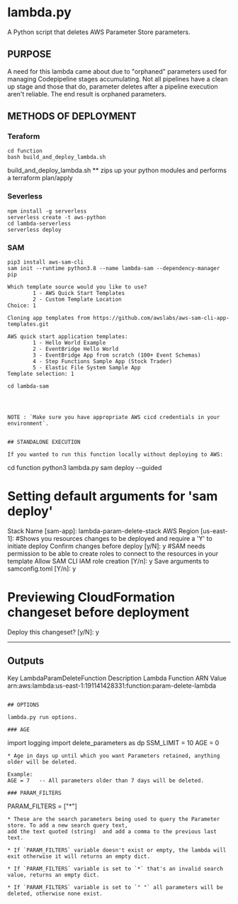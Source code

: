 # lambda.py

A Python script that deletes AWS Parameter Store parameters.

## PURPOSE
A need for this lambda came about due to "orphaned" parameters used for managing Codepipeline stages accumulating. Not all pipelines have a clean up stage and those
that do, parameter deletes after a pipeline execution aren't reliable. The end result is orphaned parameters.


## METHODS OF DEPLOYMENT
### Teraform

```
cd function
bash build_and_deploy_lambda.sh

```

build_and_deploy_lambda.sh
** zips up your python modules and performs a terraform plan/apply


### Severless

```
npm install -g serverless
serverless create -t aws-python
cd lambda-serverless
serverless deploy
```

### SAM
```
pip3 install aws-sam-cli
sam init --runtime python3.8 --name lambda-sam --dependency-manager pip

Which template source would you like to use?
        1 - AWS Quick Start Templates
        2 - Custom Template Location
Choice: 1

Cloning app templates from https://github.com/awslabs/aws-sam-cli-app-templates.git

AWS quick start application templates:
        1 - Hello World Example
        2 - EventBridge Hello World
        3 - EventBridge App from scratch (100+ Event Schemas)
        4 - Step Functions Sample App (Stock Trader)
        5 - Elastic File System Sample App
Template selection: 1

cd lambda-sam




NOTE : `Make sure you have appropriate AWS cicd credentials in your environment`.


## STANDALONE EXECUTION

If you wanted to run this function locally without deploying to AWS:

```
cd function
python3 lambda.py
sam deploy --guided

  Setting default arguments for 'sam deploy'
  =========================================
  Stack Name [sam-app]: lambda-param-delete-stack
  AWS Region [us-east-1]:
  #Shows you resources changes to be deployed and require a 'Y' to initiate deploy
  Confirm changes before deploy [y/N]: y
  #SAM needs permission to be able to create roles to connect to the resources in your template
  Allow SAM CLI IAM role creation [Y/n]: y
  Save arguments to samconfig.toml [Y/n]: y


Previewing CloudFormation changeset before deployment
======================================================
Deploy this changeset? [y/N]: y

----------------------------------------------------------------------------------------------------------------------------------------------------------------------------------------------------------
Outputs
----------------------------------------------------------------------------------------------------------------------------------------------------------------------------------------------------------
Key                 LambdaParamDeleteFunction
Description         Lambda Function ARN
Value               arn:aws:lambda:us-east-1:191141428331:function:param-delete-lambda
```

## OPTIONS

lambda.py run options.

### AGE

```
import logging
import delete_parameters as dp
SSM_LIMIT = 10
AGE = 0

```
* Age in days up until which you want Parameters retained, anything older will be deleted.

Example:
AGE = 7   -- All parameters older than 7 days will be deleted.

### PARAM_FILTERS

```
PARAM_FILTERS = ["*"]
``` 
* These are the search parameters being used to query the Parameter store. To add a new search query text,
add the text quoted (string)  and add a comma to the previous last text.

* If `PARAM_FILTERS` variable doesn't exist or empty, the lambda will exit otherwise it will returns an empty dict.

* If `PARAM_FILTERS` variable is set to `*` that's an invalid search value, returns an empty dict.

* If `PARAM_FILTERS` variable is set to `" "` all parameters will be deleted, otherwise none exist.
